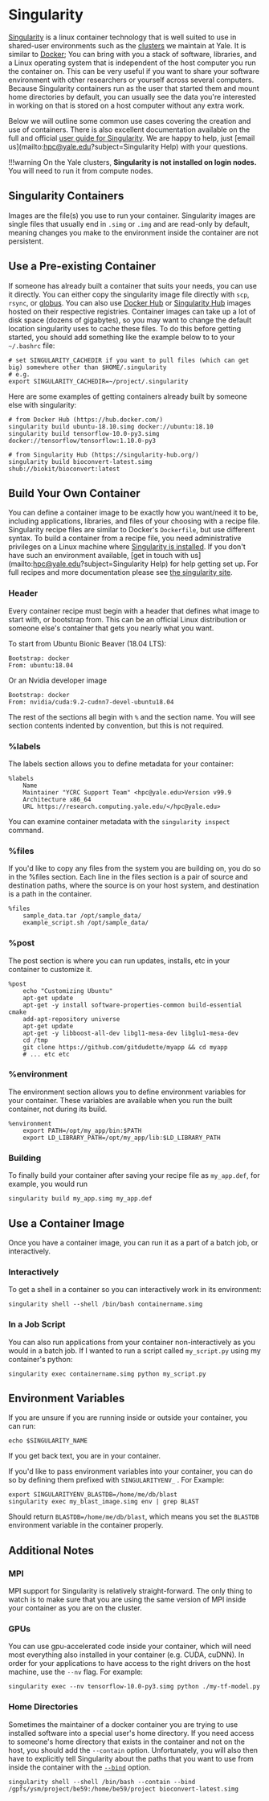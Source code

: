 # Singularity

[Singularity](http://journals.plos.org/plosone/article?id=10.1371/journal.pone.0177459) is a linux container technology that is well suited to use in shared-user environments such as the [clusters](/clusters-at-yale/clusters) we maintain at Yale. It is similar to [Docker](https://docs.docker.com/); You can bring with you a stack of software, libraries, and a Linux operating system that is independent of the host computer you run the container on. This can be very useful if you want to share your software environment with other researchers or yourself across several computers. Because Singularity containers run as the user that started them and mount home directories by default, you can usually see the data you're interested in working on that is stored on a host computer without any extra work.

Below we will outline some common use cases covering the creation and use of containers. There is also excellent documentation available on the full and official [user guide for Singularity](https://www.sylabs.io/guides/2.6/user-guide/index.html). We are happy to help, just [email us](mailto:hpc@yale.edu?subject=Singularity Help) with your questions.

!!!warning
    On the Yale clusters, **Singularity is not installed on login nodes.** You will need to run it from compute nodes.

## Singularity Containers

Images are the file(s) you use to run your container. Singularity images are single files that usually end in `.simg` or `.img` and are read-only by default, meaning changes you make to the environment inside the container are not persistent.

## Use a Pre-existing Container

If someone has already built a container that suits your needs, you can use it directly. You can either copy the singularity image file directly with `scp`, `rsync`, or [globus](/clusters-at-yale/data/transfer/#large-transfers-globus). You can also use [Docker Hub](https://hub.docker.com/explore/) or [Singularity Hub](https://singularityhub.github.io/containers/registry/singularity-hub-registry/) images hosted on their respective registries. Container images can take up a lot of disk space (dozens of gigabytes), so you may want to change the default location singularity uses to cache these files. To do this before getting started, you should add something like the example below to to your `~/.bashrc` file:

```
# set SINGULARITY_CACHEDIR if you want to pull files (which can get big) somewhere other than $HOME/.singularity
# e.g. 
export SINGULARITY_CACHEDIR=~/project/.singularity
```

Here are some examples of getting containers already built by someone else with singularity:

```
# from Docker Hub (https://hub.docker.com/)
singularity build ubuntu-18.10.simg docker://ubuntu:18.10
singularity build tensorflow-10.0-py3.simg docker://tensorflow/tensorflow:1.10.0-py3

# from Singularity Hub (https://singularity-hub.org/)
singularity build bioconvert-latest.simg shub://biokit/bioconvert:latest
```

## Build Your Own Container

You can define a container image to be exactly how you want/need it to be, including applications, libraries, and files of your choosing with a recipe file. Singularity recipe files are similar to Docker's `Dockerfile`, but use different syntax. To build a container from a recipe file, you need administrative privileges on a Linux machine where [Singularity is installed](https://www.sylabs.io/guides/2.6/user-guide/installation.html). If you don't have such an environment available, [get in touch with us](mailto:hpc@yale.edu?subject=Singularity Help) for help getting set up. For full recipes and more documentation please see [the singularity site](https://www.sylabs.io/guides/2.6/user-guide/container_recipes.html).

### Header

Every container recipe must begin with a header that defines what image to start with, or bootstrap from. This can be an official Linux distribution or someone else's container that gets you nearly what you want.

To start from Ubuntu Bionic Beaver (18.04 LTS):

```
Bootstrap: docker
From: ubuntu:18.04
```

Or an Nvidia developer image

```
Bootstrap: docker
From: nvidia/cuda:9.2-cudnn7-devel-ubuntu18.04
```

The rest of the sections all begin with `%` and the section name. You will see section contents indented by convention, but this is not required.

### %labels

The labels section allows you to define metadata for your container:

```
%labels
    Name
    Maintainer "YCRC Support Team" <hpc@yale.edu>Version v99.9
    Architecture x86_64
    URL https://research.computing.yale.edu/</hpc@yale.edu>
```

You can examine container metadata with the `singularity inspect` command.

### %files

If you'd like to copy any files from the system you are building on, you do so in the %files section. Each line in the files section is a pair of source and destination paths, where the source is on your host system, and destination is a path in the container.

```
%files
    sample_data.tar /opt/sample_data/
    example_script.sh /opt/sample_data/
```

### %post

The post section is where you can run updates, installs, etc in your container to customize it.

```
%post
    echo "Customizing Ubuntu"
    apt-get update
    apt-get -y install software-properties-common build-essential cmake
    add-apt-repository universe
    apt-get update
    apt-get -y libboost-all-dev libgl1-mesa-dev libglu1-mesa-dev
    cd /tmp
    git clone https://github.com/gitdudette/myapp && cd myapp
    # ... etc etc
```

### %environment

The environment section allows you to define environment variables for your container. These variables are available when you run the built container, not during its build.

```
%environment
    export PATH=/opt/my_app/bin:$PATH
    export LD_LIBRARY_PATH=/opt/my_app/lib:$LD_LIBRARY_PATH
```

### Building

To finally build your container after saving your recipe file as `my_app.def`, for example, you would run

```
singularity build my_app.simg my_app.def
```

## Use a Container Image

Once you have a container image, you can run it as a part of a batch job, or interactively.

### Interactively

To get a shell in a container so you can interactively work in its environment:

```
singularity shell --shell /bin/bash containername.simg
```

### In a Job Script

You can also run applications from your container non-interactively as you would in a batch job. If I wanted to run a script called `my_script.py` using my container's python:

```
singularity exec containername.simg python my_script.py
```

## Environment Variables

If you are unsure if you are running inside or outside your container, you can run:

```
echo $SINGULARITY_NAME
```

If you get back text, you are in your container.

If you'd like to pass environment variables into your container, you can do so by defining them prefixed with `SINGULARITYENV_` . For Example:

```
export SINGULARITYENV_BLASTDB=/home/me/db/blast
singularity exec my_blast_image.simg env | grep BLAST
```

Should return `BLASTDB=/home/me/db/blast`, which means you set the `BLASTDB` environment variable in the container properly.

## Additional Notes

### MPI

MPI support for Singularity is relatively straight-forward. The only thing to watch is to make sure that you are using the same version of MPI inside your container as you are on the cluster.

### GPUs

You can use gpu-accelerated code inside your container, which will need most everything also installed in your container (e.g. CUDA, cuDNN). In order for your applications to have access to the right drivers on the host machine, use the `--nv` flag. For example:

```
singularity exec --nv tensorflow-10.0-py3.simg python ./my-tf-model.py
```

### Home Directories

Sometimes the maintainer of a docker container you are trying to use installed software into a special user's home directory. If you need access to someone's home directory that exists in the container and not on the host, you should add the `--contain` option. Unfortunately, you will also then have to explicitly tell Singularity about the paths that you want to use from inside the container with the [`--bind`](https://www.sylabs.io/guides/2.6/user-guide/bind_paths_and_mounts.html) option.

```
singularity shell --shell /bin/bash --contain --bind /gpfs/ysm/project/be59:/home/be59/project bioconvert-latest.simg
```